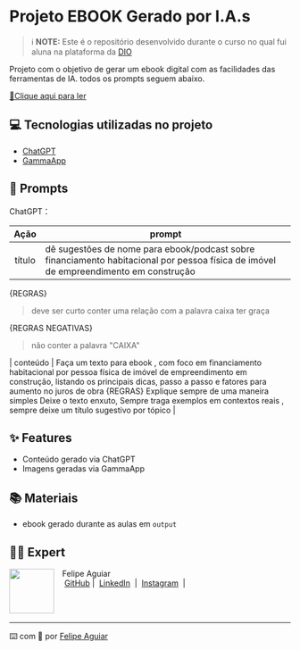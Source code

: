 
# Projeto EBOOK Gerado por I.A.s


 > ℹ️ **NOTE:** Este é o repositório desenvolvido durante o curso no qual fui aluna na plataforma da [DIO](https://dio.me)

Projeto com o objetivo de gerar um ebook digital com as facilidades das ferramentas de IA. todos os prompts
seguem abaixo.

<a href="https://github.com/nadia-noda/prompts-recipe-to-create-a-ebook/blob/main/output/ebook%20-%20Sonhocasa.pdf" title="View PDF now"> 📕Clique aqui para ler</a>

## 💻 Tecnologias utilizadas no projeto

- [ChatGPT](https://chat.openai.com/) 
- [GammaApp](https://gamma.app)

## 🧠 Prompts


ChatGPT：

|   Ação   | prompt                                                                                                                                                                                                                                                                         |
| :------: | ------------------------------------------------------------------------------------------------------------------------------------------------------------------------------------------------------------------------------------------------------------------------------ |
|  título  | dê sugestões de nome para ebook/podcast sobre financiamento habitacional por pessoa física de imóvel de empreendimento em construção
{REGRAS}
>deve ser curto
>conter uma relação com a palavra caixa 
>ter graça

{REGRAS NEGATIVAS}
>não conter a palavra "CAIXA" 

| conteúdo | Faça um texto para ebook , com foco em financiamento habitacional por pessoa física de imóvel de empreendimento em construção, listando os principais dicas, passo a passo e fatores para aumento no juros de obra {REGRAS} Explique sempre de uma maneira simples Deixe o texto enxuto, Sempre traga exemplos em contextos reais , sempre deixe um título sugestivo por tópico |



## ✨ Features

- Conteúdo gerado via ChatGPT
- Imagens geradas via GammaApp

## 📚 Materiais

- ebook gerado durante as aulas em `output`


## 👨‍💻 Expert

<p>
    <img 
      align=left 
      margin=10 
      width=80 
      src="https://avatars.githubusercontent.com/u/37452836?v=4"
    />
    <p>&nbsp&nbsp&nbspFelipe Aguiar<br>
    &nbsp&nbsp&nbsp
    <a href="https://github.com/felipeAguiarCode">
    GitHub</a>&nbsp;|&nbsp;
    <a href="www.linkedin.com/in/
felipe-exe">LinkedIn</a>
&nbsp;|&nbsp;
    <a href="https://www.instagram.com/felipeaguiar.exe/">
    Instagram</a>
&nbsp;|&nbsp;</p>
</p>
<br/><br/>
<p>

---

⌨️ com 💜 por [Felipe Aguiar](https://github.com/felipeAguiarCode)
